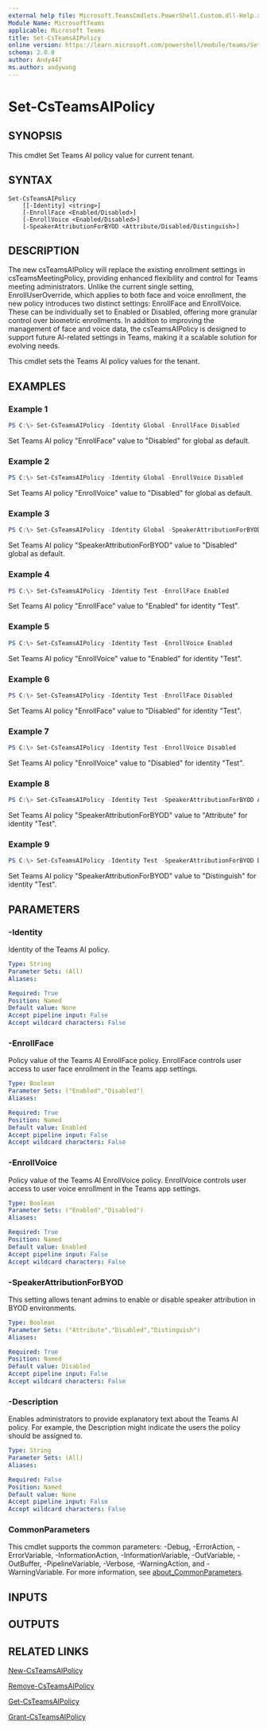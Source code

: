 ```yaml
---
external help file: Microsoft.TeamsCmdlets.PowerShell.Custom.dll-Help.xml
Module Name: MicrosoftTeams
applicable: Microsoft Teams
title: Set-CsTeamsAIPolicy
online version: https://learn.microsoft.com/powershell/module/teams/Set-CsTeamsAIPolicy
schema: 2.0.0
author: Andy447
ms.author: andywang
---
```


# Set-CsTeamsAIPolicy

## SYNOPSIS

This cmdlet Set Teams AI policy value for current tenant.

## SYNTAX

```
Set-CsTeamsAIPolicy 
    [[-Identity] <string>] 
    [-EnrollFace <Enabled/Disabled>]
    [-EnrollVoice <Enabled/Disabled>]
    [-SpeakerAttributionForBYOD <Attribute/Disabled/Distinguish>]
```

## DESCRIPTION

The new csTeamsAIPolicy will replace the existing enrollment settings in csTeamsMeetingPolicy, providing enhanced flexibility and control for Teams meeting administrators. Unlike the current single setting, EnrollUserOverride, which applies to both face and voice enrollment, the new policy introduces two distinct settings: EnrollFace and EnrollVoice. These can be individually set to Enabled or Disabled, offering more granular control over biometric enrollments. In addition to improving the management of face and voice data, the csTeamsAIPolicy is designed to support future AI-related settings in Teams, making it a scalable solution for evolving needs.

This cmdlet sets the Teams AI policy values for the tenant.

## EXAMPLES

### Example 1
```powershell
PS C:\> Set-CsTeamsAIPolicy -Identity Global -EnrollFace Disabled
```

Set Teams AI policy "EnrollFace" value to "Disabled" for global as default.

### Example 2
```powershell
PS C:\> Set-CsTeamsAIPolicy -Identity Global -EnrollVoice Disabled
```

Set Teams AI policy "EnrollVoice" value to "Disabled" for global as default.

### Example 3
```powershell
PS C:\> Set-CsTeamsAIPolicy -Identity Global -SpeakerAttributionForBYOD Disabled
```

Set Teams AI policy "SpeakerAttributionForBYOD" value to "Disabled" global as default.

### Example 4
```powershell
PS C:\> Set-CsTeamsAIPolicy -Identity Test -EnrollFace Enabled
```

Set Teams AI policy "EnrollFace" value to "Enabled" for identity "Test".

### Example 5
```powershell
PS C:\> Set-CsTeamsAIPolicy -Identity Test -EnrollVoice Enabled
```

Set Teams AI policy "EnrollVoice" value to "Enabled" for identity "Test".

### Example 6
```powershell
PS C:\> Set-CsTeamsAIPolicy -Identity Test -EnrollFace Disabled
```

Set Teams AI policy "EnrollFace" value to "Disabled" for identity "Test".

### Example 7
```powershell
PS C:\> Set-CsTeamsAIPolicy -Identity Test -EnrollVoice Disabled
```

Set Teams AI policy "EnrollVoice" value to "Disabled" for identity "Test".

### Example 8
```powershell
PS C:\> Set-CsTeamsAIPolicy -Identity Test -SpeakerAttributionForBYOD Attribute
```

Set Teams AI policy "SpeakerAttributionForBYOD" value to "Attribute" for identity "Test".

### Example 9
```powershell
PS C:\> Set-CsTeamsAIPolicy -Identity Test -SpeakerAttributionForBYOD Distinguish
```

Set Teams AI policy "SpeakerAttributionForBYOD" value to "Distinguish" for identity "Test".

## PARAMETERS
### -Identity
Identity of the Teams AI policy.

```yaml
Type: String
Parameter Sets: (All)
Aliases:

Required: True
Position: Named
Default value: None
Accept pipeline input: False
Accept wildcard characters: False
```
### -EnrollFace
Policy value of the Teams AI EnrollFace policy. EnrollFace controls user access to user face enrollment in the Teams app settings.

```yaml
Type: Boolean
Parameter Sets: ("Enabled","Disabled")
Aliases:

Required: True
Position: Named
Default value: Enabled
Accept pipeline input: False
Accept wildcard characters: False
```

### -EnrollVoice
Policy value of the Teams AI EnrollVoice policy. EnrollVoice controls user access to user voice enrollment in the Teams app settings.

```yaml
Type: Boolean
Parameter Sets: ("Enabled","Disabled")
Aliases:

Required: True
Position: Named
Default value: Enabled
Accept pipeline input: False
Accept wildcard characters: False
```

### -SpeakerAttributionForBYOD
This setting allows tenant admins to enable or disable speaker attribution in BYOD environments.

```yaml
Type: Boolean
Parameter Sets: ("Attribute","Disabled","Distinguish")
Aliases:

Required: True
Position: Named
Default value: Disabled
Accept pipeline input: False
Accept wildcard characters: False
```

### -Description
Enables administrators to provide explanatory text about the Teams AI policy.
For example, the Description might indicate the users the policy should be assigned to.

```yaml
Type: String
Parameter Sets: (All)
Aliases:

Required: False
Position: Named
Default value: None
Accept pipeline input: False
Accept wildcard characters: False
```

### CommonParameters
This cmdlet supports the common parameters: -Debug, -ErrorAction, -ErrorVariable, -InformationAction, -InformationVariable, -OutVariable, -OutBuffer, -PipelineVariable, -Verbose, -WarningAction, and -WarningVariable. For more information, see [about_CommonParameters](https://go.microsoft.com/fwlink/?LinkID=113216).

## INPUTS

## OUTPUTS

## RELATED LINKS

[New-CsTeamsAIPolicy](New-CsTeamsAIPolicy.md)

[Remove-CsTeamsAIPolicy](Remove-CsTeamsAIPolicy.md)

[Get-CsTeamsAIPolicy](Get-CsTeamsAIPolicy.md)

[Grant-CsTeamsAIPolicy](Grant-CsTeamsAIPolicy.md)